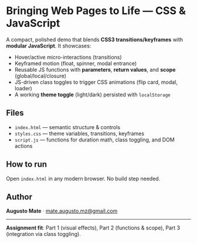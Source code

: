 # Bringing Web Pages to Life — CSS & JavaScript

A compact, polished demo that blends **CSS3 transitions/keyframes** with **modular JavaScript**. It showcases:
- Hover/active micro-interactions (transitions)
- Keyframed motion (float, spinner, modal entrance)
- Reusable JS functions with **parameters**, **return values**, and **scope** (global/local/closure)
- JS-driven class toggles to trigger CSS animations (flip card, modal, loader)
- A working **theme toggle** (light/dark) persisted with `localStorage`

## Files
- `index.html` — semantic structure & controls
- `styles.css` — theme variables, transitions, keyframes
- `script.js` — functions for duration math, class toggling, and DOM actions

## How to run
Open `index.html` in any modern browser. No build step needed.

## Author
**Augusto Mate** · <mate.augusto.mz@gmail.com>

---
**Assignment fit**: Part 1 (visual effects), Part 2 (functions & scope), Part 3 (integration via class toggling).
